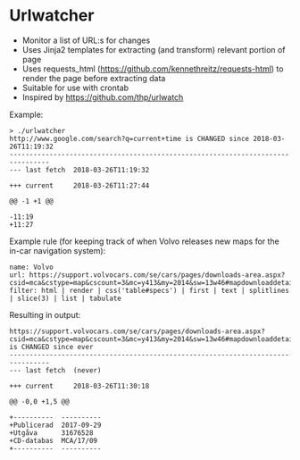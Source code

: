 # Urlwatcher

- Monitor a list of URL:s for changes
- Uses Jinja2 templates for extracting (and transform) relevant portion of page
- Uses requests_html (https://github.com/kennethreitz/requests-html) to render the page before extracting data
- Suitable for use with crontab
- Inspired by https://github.com/thp/urlwatch

Example:
```
> ./urlwatcher 
http://www.google.com/search?q=current+time is CHANGED since 2018-03-26T11:19:32
--------------------------------------------------------------------------------
--- last fetch  2018-03-26T11:19:32

+++ current     2018-03-26T11:27:44

@@ -1 +1 @@

-11:19
+11:27
```

Example rule (for keeping track of when Volvo releases new maps for the in-car navigation system):
```
name: Volvo
url: https://support.volvocars.com/se/cars/pages/downloads-area.aspx?csid=mca&cstype=map&cscount=3&mc=y413&my=2014&sw=13w46#mapdownloaddetails&5360bf009bafa20cf40b1589
filter: html | render | css('table#specs') | first | text | splitlines | slice(3) | list | tabulate
```

Resulting in output:

```
https://support.volvocars.com/se/cars/pages/downloads-area.aspx?csid=mca&cstype=map&cscount=3&mc=y413&my=2014&sw=13w46#mapdownloaddetails&5360bf009bafa20cf40b1589 is CHANGED since ever
--------------------------------------------------------------------------------
--- last fetch  (never)

+++ current     2018-03-26T11:30:18

@@ -0,0 +1,5 @@

+----------  ----------
+Publicerad  2017-09-29
+Utgåva      31676528
+CD-databas  MCA/17/09
+----------  ----------
```
